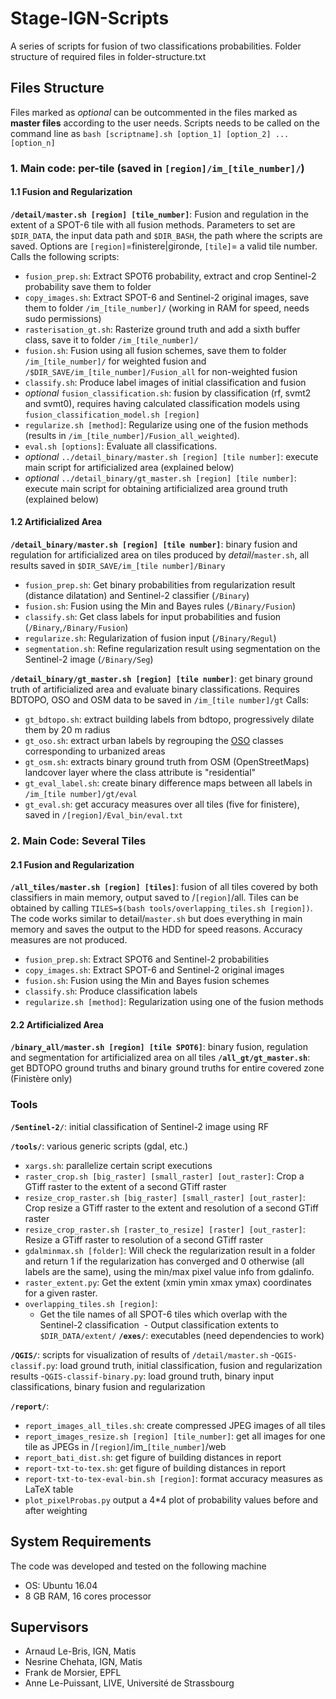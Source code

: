# Stage-IGN-Scripts
A series of scripts for fusion of two classifications probabilities.
Folder structure of required files in folder-structure.txt
## Files Structure
Files marked as _optional_ can be outcommented in the files marked as **master files** according to the user needs. Scripts needs to be called on the command line as `bash [scriptname].sh [option_1] [option_2] ... [option_n]`
### 1. Main code: per-tile (saved in `[region]/im_[tile_number]/`)
#### 1.1 Fusion and Regularization
**`/detail/master.sh [region] [tile_number]`**: Fusion and regulation in the extent of a SPOT-6 tile with all fusion methods. Parameters to set are `$DIR_DATA`, the input data path and `$DIR_BASH`, the path where the scripts are saved. Options are `[region]`=finistere|gironde, `[tile]`= a valid tile number. Calls the following scripts:
- `fusion_prep.sh`:  Extract SPOT6 probability, extract and crop Sentinel-2 probability save them to folder 
- `copy_images.sh`: Extract SPOT-6 and Sentinel-2 original images, save them to  folder `/im_[tile_number]/` (working in RAM for speed, needs sudo permissions)
- `rasterisation_gt.sh`: Rasterize ground truth and add a sixth buffer class, save it to  folder `/im_[tile_number]/`
- `fusion.sh`: Fusion using all fusion schemes, save them to folder `/im_[tile_number]/` for weighted fusion and `/$DIR_SAVE/im_[tile_number]/Fusion_all` for non-weighted fusion
- `classify.sh`: Produce label images of initial classification and fusion
- _optional_ `fusion_classification.sh`: fusion by classification (rf, svmt2 and svmt0), requires having calculated classification models using `fusion_classification_model.sh [region]`
- `regularize.sh [method]`: Regularize using one of the fusion methods (results in `/im_[tile_number]/Fusion_all_weighted`).
- `eval.sh [options]`: Evaluate all classifications. 
- _optional_ `../detail_binary/master.sh [region] [tile number]`: execute main script for artificialized area (explained below)
- _optional_ `../detail_binary/gt_master.sh [region] [tile number]`: execute main script for obtaining artificialized area ground truth (explained below)

#### 1.2 Artificialized Area
**`/detail_binary/master.sh [region] [tile number]`**: binary fusion and regulation for artificialized area on tiles produced by _detail_/`master.sh`, all results saved in `$DIR_SAVE/im_[tile number]/Binary`
- `fusion_prep.sh`:  Get binary probabilities from regularization result (distance dilatation) and Sentinel-2 classifier (`/Binary`)
- `fusion.sh`: Fusion using the Min and Bayes rules (`/Binary/Fusion`)
- `classify.sh`: Get class labels for input probabilities and fusion (`/Binary`,`/Binary/Fusion`)
- `regularize.sh`: Regularization of fusion input (`/Binary/Regul`)
- `segmentation.sh`: Refine regularization result using segmentation on the Sentinel-2 image (`/Binary/Seg`)

**`/detail_binary/gt_master.sh [region] [tile number]`**: get binary ground truth of artificialized area and evaluate binary 
classifications. Requires BDTOPO, OSO and OSM data to be saved in `/im_[tile number]/gt` Calls:
- `gt_bdtopo.sh`: extract building labels from bdtopo, progressively dilate them by 20 m radius 
- `gt_oso.sh`: extract urban labels by regrouping the [OSO](http://osr-cesbio.ups-tlse.fr/~oso/) classes corresponding to urbanized areas
- `gt_osm.sh`: extracts binary ground truth from OSM (OpenStreetMaps) landcover layer where the class attribute is "residential"
- `gt_eval_label.sh`: create binary difference maps between all labels in `/im_[tile number]/gt/eval`
- `gt_eval.sh`: get accuracy measures over all tiles (five for finistere), saved in `/[region]/Eval_bin/eval.txt`

### 2. Main Code: Several Tiles
#### 2.1 Fusion and Regularization
**`/all_tiles/master.sh [region] [tiles]`**: fusion of all tiles covered by both classifiers in main memory, output saved to /`[region]`/all. Tiles can be obtained by calling `TILES=$(bash tools/overlapping_tiles.sh [region])`. The code works similar to detail/`master.sh` but does everything in main memory and saves the output to the HDD for speed reasons. Accuracy measures are not produced.
- `fusion_prep.sh`:  Extract SPOT6 and Sentinel-2 probabilities
- `copy_images.sh`: Extract SPOT-6 and Sentinel-2 original images
- `fusion.sh`: Fusion using the Min and Bayes fusion schemes
- `classify.sh`: Produce classification labels
- `regularize.sh [method]`: Regularization using one of the fusion methods

#### 2.2 Artificialized Area
**`/binary_all/master.sh [region] [tile SPOT6]`**: binary fusion, regulation and segmentation for artificialized area on all tiles
**`/all_gt/gt_master.sh`**: get BDTOPO ground truths and binary ground truths for entire covered zone (Finistère only)

### Tools
**`/Sentinel-2/`**: initial classification of Sentinel-2 image using RF

**`/tools/`**: various generic scripts (gdal, etc.)
- `xargs.sh`: parallelize certain script executions
- `raster_crop.sh [big_raster] [small_raster] [out_raster]`: Crop a GTiff raster to the extent of a second GTiff raster
- `resize_crop_raster.sh [big_raster] [small_raster] [out_raster]`: Crop resize a GTiff raster to the extent and resolution of a second GTiff raster
- `resize_crop_raster.sh [raster_to_resize] [raster] [out_raster]`: Resize a GTiff raster to resolution of a second GTiff raster
- `gdalminmax.sh [folder]`: Will check the regularization result in a folder and return 1 if the regularization  has converged and 0 otherwise (all labels are the same), using the min/max pixel value info from gdalinfo.
- `raster_extent.py`: Get the extent (xmin ymin xmax ymax) coordinates for a given raster.
- `overlapping_tiles.sh [region]`: 
  - Get the tile names of all SPOT-6 tiles which overlap with the Sentinel-2 classification
  - Output classification extents to `$DIR_DATA/extent/`
**`/exes/`**: executables (need dependencies to work)

**`/QGIS/`**: scripts for visualization of results of `/detail/master.sh`
-`QGIS-classif.py`: load ground truth, initial classification, fusion and regularization results
-`QGIS-classif-binary.py`: load ground truth, binary input classifications, binary fusion and regularization

**`/report/`**: 
- `report_images_all_tiles.sh`: create compressed JPEG images of all tiles
- `report_images_resize.sh [region] [tile_number]`: get all images for one tile as JPEGs in /`[region]`/im_`[tile_number]`/web
- `report_bati_dist.sh`: get figure of building distances in report
- `report-txt-to-tex.sh`: get figure of building distances in report
- `report-txt-to-tex-eval-bin.sh [region]`: format accuracy measures as LaTeX table
- `plot_pixelProbas.py` output a 4\*4 plot of probability values before and after weighting
  


## System Requirements
The code was developed and tested on the following machine
- OS: Ubuntu 16.04
- 8 GB RAM, 16 cores processor


## Supervisors
- Arnaud Le-Bris, IGN, Matis
- Nesrine Chehata, IGN, Matis
- Frank de Morsier, EPFL
- Anne Le-Puissant, LIVE, Université de Strassbourg
